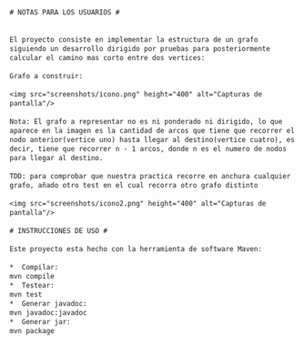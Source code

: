     # NOTAS PARA LOS USUARIOS #


    El proyecto consiste en implementar la estructura de un grafo siguiendo un desarrollo dirigido por pruebas para posteriormente calcular el camino mas corto entre dos vertices:

    Grafo a construir:

    <img src="screenshots/icono.png" height="400" alt="Capturas de pantalla"/>

    Nota: El grafo a representar no es ni ponderado ni dirigido, lo que aparece en la imagen es la cantidad de arcos que tiene que recorrer el nodo anterior(vertice uno) hasta llegar al destino(vertice cuatro), es decir, tiene que recorrer n - 1 arcos, donde n es el numero de nodos para llegar al destino.

    TDD: para comprobar que nuestra practica recorre en anchura cualquier grafo, añado otro test en el cual recorra otro grafo distinto

    <img src="screenshots/icono2.png" height="400" alt="Capturas de pantalla"/>

    # INSTRUCCIONES DE USO #

    Este proyecto esta hecho con la herramienta de software Maven:

    *  Compilar: 
    mvn compile
    *  Testear:
    mvn test
    *  Generar javadoc:
    mvn javadoc:javadoc
    *  Generar jar:
    mvn package